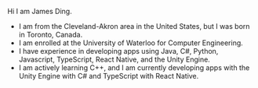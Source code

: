 Hi I am James Ding.
- I am from the Cleveland-Akron area in the United States, but I was born in Toronto, Canada.
- I am enrolled at the University of Waterloo for Computer Engineering.
- I have experience in developing apps using Java, C#, Python, Javascript, TypeScript, React Native, and the Unity Engine.
- I am actively learning C++, and I am currently developing apps with the Unity Engine with C# and TypeScript with React Native. 
